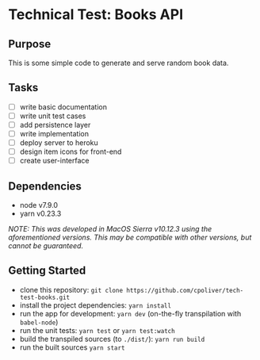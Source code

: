 # Technical Test: Books API

## Purpose
This is some simple code to generate and serve random book data.

## Tasks
 - [ ] write basic documentation
 - [ ] write unit test cases
 - [ ] add persistence layer
 - [ ] write implementation
 - [ ] deploy server to heroku
 - [ ] design item icons for front-end
 - [ ] create user-interface

## Dependencies
- node v7.9.0
- yarn v0.23.3

*_NOTE:_ This was developed in MacOS Sierra v10.12.3 using the aforementioned versions. This may be compatible with other versions, but cannot be guaranteed.*

## Getting Started
- clone this repository: `git clone https://github.com/cpoliver/tech-test-books.git`
- install the project dependencies: `yarn install`
- run the app for development: `yarn dev` (on-the-fly transpilation with `babel-node`)
- run the unit tests: `yarn test` or `yarn test:watch`
- build the transpiled sources (to `./dist/`): `yarn run build`
- run the built sources `yarn start`
